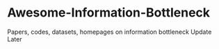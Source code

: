 # Awesome-Information-Bottleneck
Papers, codes, datasets, homepages on information bottleneck
Update Later
